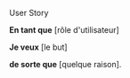 User Story

**En tant que** [rôle d'utilisateur]

**Je veux** [le but]

**de sorte que** [quelque raison].
